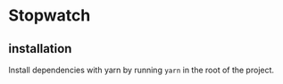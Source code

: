 # Stopwatch

## installation

Install dependencies with yarn by running `yarn` in the root of the project.